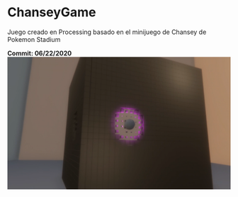 # ChanseyGame
Juego creado en Processing basado en el minijuego de Chansey de Pokemon Stadium

**Commit: 06/22/2020**<br>
![Magic cubes](https://github.com/BrunirowsCode/VFX-Graph-Examples/blob/master/Cubes.png)

